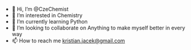 - 👋 Hi, I’m @CzeChemist
- 👀 I’m interested in Chemistry
- 🌱 I’m currently learning Python
- 💞️ I’m looking to collaborate on Anything to make myself better in every way
- 📫 How to reach me kristian.jacek@gmail.com

<!---
CzeChemist/CzeChemist is a ✨ special ✨ repository because its `README.md` (this file) appears on your GitHub profile.
You can click the Preview link to take a look at your changes.
--->
